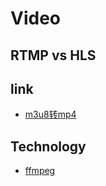 # Video

## RTMP vs HLS


## link
- [m3u8转mp4](https://www.jianshu.com/p/b0791e937205)

## Technology
- [ffmpeg](https://www.ffmpeg.org/download.html)

